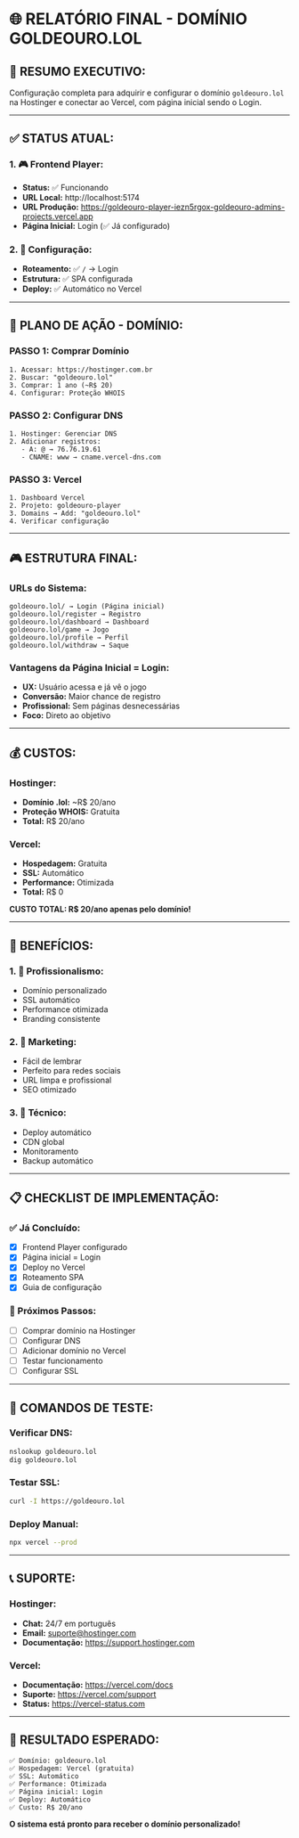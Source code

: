 # 🌐 RELATÓRIO FINAL - DOMÍNIO GOLDEOURO.LOL

## 🎯 **RESUMO EXECUTIVO:**
Configuração completa para adquirir e configurar o domínio `goldeouro.lol` na Hostinger e conectar ao Vercel, com página inicial sendo o Login.

---

## ✅ **STATUS ATUAL:**

### **1. 🎮 Frontend Player:**
- **Status:** ✅ Funcionando
- **URL Local:** http://localhost:5174
- **URL Produção:** https://goldeouro-player-iezn5rgox-goldeouro-admins-projects.vercel.app
- **Página Inicial:** Login (✅ Já configurado)

### **2. 🔧 Configuração:**
- **Roteamento:** ✅ `/` → Login
- **Estrutura:** ✅ SPA configurada
- **Deploy:** ✅ Automático no Vercel

---

## 🛒 **PLANO DE AÇÃO - DOMÍNIO:**

### **PASSO 1: Comprar Domínio**
```
1. Acessar: https://hostinger.com.br
2. Buscar: "goldeouro.lol"
3. Comprar: 1 ano (~R$ 20)
4. Configurar: Proteção WHOIS
```

### **PASSO 2: Configurar DNS**
```
1. Hostinger: Gerenciar DNS
2. Adicionar registros:
   - A: @ → 76.76.19.61
   - CNAME: www → cname.vercel-dns.com
```

### **PASSO 3: Vercel**
```
1. Dashboard Vercel
2. Projeto: goldeouro-player
3. Domains → Add: "goldeouro.lol"
4. Verificar configuração
```

---

## 🎮 **ESTRUTURA FINAL:**

### **URLs do Sistema:**
```
goldeouro.lol/ → Login (Página inicial)
goldeouro.lol/register → Registro
goldeouro.lol/dashboard → Dashboard
goldeouro.lol/game → Jogo
goldeouro.lol/profile → Perfil
goldeouro.lol/withdraw → Saque
```

### **Vantagens da Página Inicial = Login:**
- **UX:** Usuário acessa e já vê o jogo
- **Conversão:** Maior chance de registro
- **Profissional:** Sem páginas desnecessárias
- **Foco:** Direto ao objetivo

---

## 💰 **CUSTOS:**

### **Hostinger:**
- **Domínio .lol:** ~R$ 20/ano
- **Proteção WHOIS:** Gratuita
- **Total:** R$ 20/ano

### **Vercel:**
- **Hospedagem:** Gratuita
- **SSL:** Automático
- **Performance:** Otimizada
- **Total:** R$ 0

**CUSTO TOTAL: R$ 20/ano apenas pelo domínio!**

---

## 🚀 **BENEFÍCIOS:**

### **1. 🎯 Profissionalismo:**
- Domínio personalizado
- SSL automático
- Performance otimizada
- Branding consistente

### **2. 📱 Marketing:**
- Fácil de lembrar
- Perfeito para redes sociais
- URL limpa e profissional
- SEO otimizado

### **3. 🔧 Técnico:**
- Deploy automático
- CDN global
- Monitoramento
- Backup automático

---

## 📋 **CHECKLIST DE IMPLEMENTAÇÃO:**

### **✅ Já Concluído:**
- [x] Frontend Player configurado
- [x] Página inicial = Login
- [x] Deploy no Vercel
- [x] Roteamento SPA
- [x] Guia de configuração

### **🔄 Próximos Passos:**
- [ ] Comprar domínio na Hostinger
- [ ] Configurar DNS
- [ ] Adicionar domínio no Vercel
- [ ] Testar funcionamento
- [ ] Configurar SSL

---

## 🔧 **COMANDOS DE TESTE:**

### **Verificar DNS:**
```bash
nslookup goldeouro.lol
dig goldeouro.lol
```

### **Testar SSL:**
```bash
curl -I https://goldeouro.lol
```

### **Deploy Manual:**
```bash
npx vercel --prod
```

---

## 📞 **SUPORTE:**

### **Hostinger:**
- **Chat:** 24/7 em português
- **Email:** suporte@hostinger.com
- **Documentação:** https://support.hostinger.com

### **Vercel:**
- **Documentação:** https://vercel.com/docs
- **Suporte:** https://vercel.com/support
- **Status:** https://vercel-status.com

---

## 🎉 **RESULTADO ESPERADO:**

```
✅ Domínio: goldeouro.lol
✅ Hospedagem: Vercel (gratuita)
✅ SSL: Automático
✅ Performance: Otimizada
✅ Página inicial: Login
✅ Deploy: Automático
✅ Custo: R$ 20/ano
```

**O sistema está pronto para receber o domínio personalizado!**
